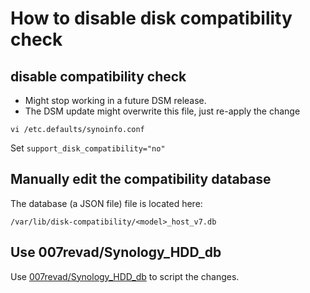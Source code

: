 # How to disable disk compatibility check


## disable compatibility check

- Might stop working in a future DSM release.
- The DSM update might overwrite this file, just re-apply the change

```
vi /etc.defaults/synoinfo.conf
```

Set `support_disk_compatibility="no"`


## Manually edit the compatibility database

The database (a JSON file) file is located here:
```
/var/lib/disk-compatibility/<model>_host_v7.db
```

## Use 007revad/Synology_HDD_db

Use [007revad/Synology_HDD_db](https://github.com/007revad/Synology_HDD_db) to script the changes.


